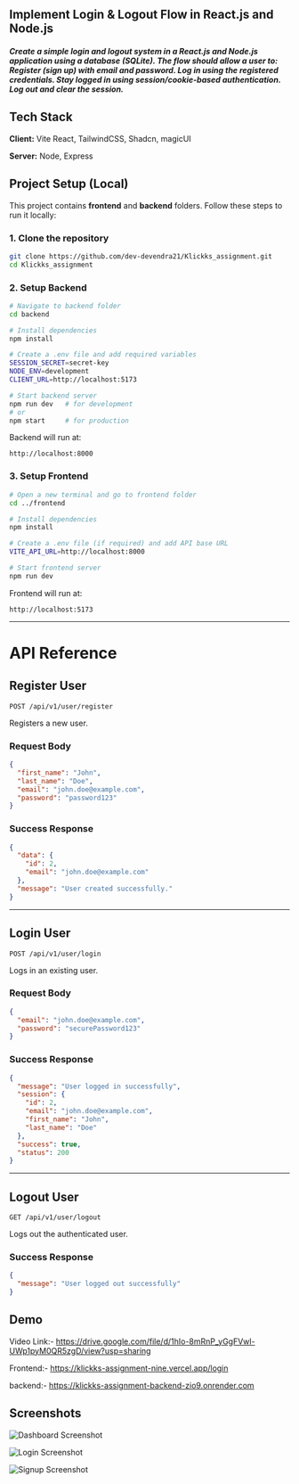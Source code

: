 ## Implement Login & Logout Flow in React.js and Node.js
##### Create a simple login and logout system in a React.js and Node.js application using a database (SQLite). The flow should allow a user to: Register (sign up) with email and password. Log in using the registered credentials. Stay logged in using session/cookie-based authentication. Log out and clear the session.
## Tech Stack

**Client:** Vite React, TailwindCSS, Shadcn, magicUI

**Server:** Node, Express

## Project Setup (Local)

This project contains **frontend** and **backend** folders. Follow these steps to run it locally:

### 1. Clone the repository

```bash
git clone https://github.com/dev-devendra21/Klickks_assignment.git
cd Klickks_assignment
```

### 2. Setup Backend

```bash
# Navigate to backend folder
cd backend

# Install dependencies
npm install

# Create a .env file and add required variables
SESSION_SECRET=secret-key
NODE_ENV=development
CLIENT_URL=http://localhost:5173

# Start backend server
npm run dev   # for development
# or
npm start     # for production
```

Backend will run at:

```
http://localhost:8000
```

### 3. Setup Frontend

```bash
# Open a new terminal and go to frontend folder
cd ../frontend

# Install dependencies
npm install

# Create a .env file (if required) and add API base URL
VITE_API_URL=http://localhost:8000

# Start frontend server
npm run dev
```

Frontend will run at:

```
http://localhost:5173
```

---

# API Reference

## Register User

```http
POST /api/v1/user/register
```

Registers a new user.

### Request Body

```json
{
  "first_name": "John",
  "last_name": "Doe",
  "email": "john.doe@example.com",
  "password": "password123"
}
```

### Success Response

```json
{
  "data": {
    "id": 2,
    "email": "john.doe@example.com"
  },
  "message": "User created successfully."
}
```

---

## Login User

```http
POST /api/v1/user/login
```

Logs in an existing user.

### Request Body

```json
{
  "email": "john.doe@example.com",
  "password": "securePassword123"
}
```

### Success Response

```json
{
  "message": "User logged in successfully",
  "session": {
    "id": 2,
    "email": "john.doe@example.com",
    "first_name": "John",
    "last_name": "Doe"
  },
  "success": true,
  "status": 200
}
```

---

## Logout User

```http
GET /api/v1/user/logout
```

Logs out the authenticated user.

### Success Response

```json
{
  "message": "User logged out successfully"
}
```

## Demo

Video Link:-
https://drive.google.com/file/d/1hIo-8mRnP_yGgFVwl-UWp1pyM0QR5zgD/view?usp=sharing


Frontend:- 
https://klickks-assignment-nine.vercel.app/login


backend:- 
https://klickks-assignment-backend-zio9.onrender.com



## Screenshots

![Dashboard Screenshot](https://res.cloudinary.com/ddox0bhgm/image/upload/v1757269898/Screenshot_2025-09-07_235815_d7wki7.png)


![Login Screenshot](https://res.cloudinary.com/ddox0bhgm/image/upload/v1757269897/Screenshot_2025-09-07_235725_ym0z7z.png)


![Signup Screenshot](https://res.cloudinary.com/ddox0bhgm/image/upload/v1757269897/Screenshot_2025-09-07_235747_lqjpui.png)

